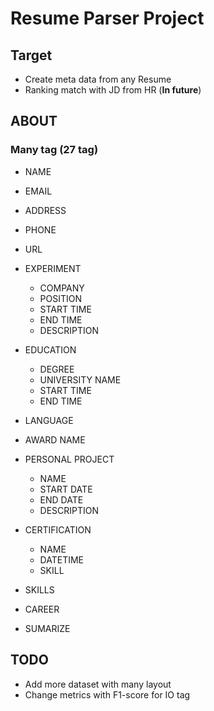 # Resume Parser Project

## Target

- Create meta data from any Resume
- Ranking match with JD from HR (**In future**)

## ABOUT

### Many tag (27 tag)

- NAME
- EMAIL
- ADDRESS
- PHONE
- URL
- EXPERIMENT

  - COMPANY
  - POSITION
  - START TIME
  - END TIME
  - DESCRIPTION
- EDUCATION

  - DEGREE
  - UNIVERSITY NAME
  - START TIME
  - END TIME
- LANGUAGE
- AWARD NAME
- PERSONAL PROJECT

  - NAME
  - START DATE
  - END DATE
  - DESCRIPTION
- CERTIFICATION

  - NAME
  - DATETIME
  - SKILL
- SKILLS
- CAREER
- SUMARIZE

## TODO

- Add more dataset with many layout
- Change metrics with F1-score for IO tag

